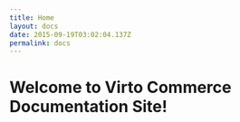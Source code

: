 ```yaml
---
title: Home
layout: docs
date: 2015-09-19T03:02:04.137Z
permalink: docs
---
```


# Welcome to Virto Commerce Documentation Site!